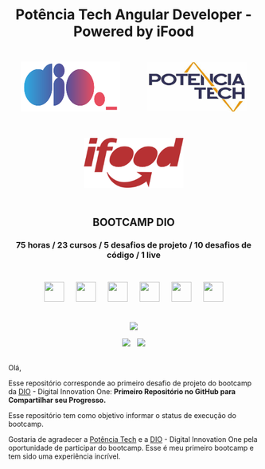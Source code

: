 # <div align="center">**Potência Tech Angular Developer - Powered by iFood**</div>

<div align="center">
    <img src="assets\images\dio-logo.png" width="200" height="100" hspace="25" style="margin: 25px">
    <img src="assets\images\potencia_tech-logo.jpg" width="200" height="100" hspace="25" style="margin: 25px">
    <img src="assets\images\ifood-logo.png" width="200" height="100" hspace="25" style="margin: 25px">
</div>

## <div align="center">**BOOTCAMP DIO**</div>     

### <div align="center">75 horas / 23 cursos / 5 desafios de projeto / 10 desafios de código / 1 live </div>
<br>
<div align="center">
     <img src="https://cdn.jsdelivr.net/gh/devicons/devicon/icons/git/git-original.svg" width="40" height="40" hspace="10" style="margin: 10px"/>
    <img src="https://cdn.jsdelivr.net/gh/devicons/devicon/icons/javascript/javascript-original.svg" width="40" height="40" hspace="10" style="margin: 10px"/>
    <img src="https://cdn.jsdelivr.net/gh/devicons/devicon/icons/html5/html5-original.svg" width="40" height="40" hspace="10" style="margin: 10px"/>
    <img src="https://cdn.jsdelivr.net/gh/devicons/devicon/icons/css3/css3-original.svg" width="40" height="40" hspace="10" style="margin: 10px"/>
    <img src="https://cdn.jsdelivr.net/gh/devicons/devicon/icons/typescript/typescript-original.svg" width="40" height="40" hspace="10" style="margin: 10px"/>        
    <img src="https://cdn.jsdelivr.net/gh/devicons/devicon/icons/angularjs/angularjs-original.svg" width="40" height="40" hspace="10" style="margin: 10px"/>
</div>
<br>

<p align="center">
<img src="http://img.shields.io/static/v1?label=STATUS&message=EM%20DESENVOLVIMENTO&color=GREEN&style=for-the-badge"/>
</p>
<div align="center">
    <img src="https://img.shields.io/badge/IN%C3%8DCIO-14%2F03%2F2023-green" hspace="5"/>
    <img src="https://img.shields.io/badge/T%C3%89RMINO-30%2F05%2F2023-red" hspace="5"/>
</div>
<br>


Olá,

Esse repositório corresponde ao primeiro desafio de projeto do bootcamp da [DIO](https://www.dio.me) -  Digital Innovation One: **Primeiro Repositório no GitHub para Compartilhar seu Progresso.**

Esse repositório tem como objetivo informar o status de execução do bootcamp.

Gostaria de agradecer a [Potência Tech](https://www.potenciatech.com.br/) e a [DIO](https://www.dio.me) - Digital Innovation One pela oportunidade de participar do bootcamp. Esse é meu primeiro bootcamp e tem sido uma experiência incrível.


